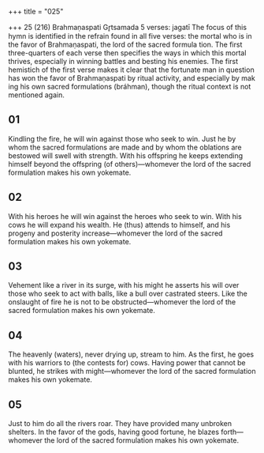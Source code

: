+++
title = "025"

+++
25 (216)
Brahmaṇaspati
Gr̥tsamada
5 verses: jagatī
The focus of this hymn is identified in the refrain found in all five verses: the  mortal who is in the favor of Brahmaṇaspati, the lord of the sacred formula tion. The first three-quarters of each verse then specifies the ways in which this  mortal thrives, especially in winning battles and besting his enemies. The first  hemistich of the first verse makes it clear that the fortunate man in question  has won the favor of Brahmaṇaspati by ritual activity, and especially by mak ing his own sacred formulations (bráhman), though the ritual context is not  mentioned again.
## 01
Kindling the fire, he will win against those who seek to win. Just he by  whom the sacred formulations are made and by whom the oblations  are bestowed will swell with strength.
With his offspring he keeps extending himself beyond the offspring (of  others)—whomever the lord of the sacred formulation makes his own  yokemate.

## 02
With his heroes he will win against the heroes who seek to win. With his  cows he will expand his wealth. He (thus) attends to himself,
and his progeny and posterity increase—whomever the lord of the sacred  formulation makes his own yokemate.
## 03
Vehement like a river in its surge, with his might he asserts his will over  those who seek to act with balls, like a bull over castrated steers.
Like the onslaught of fire he is not to be obstructed—whomever the lord  of the sacred formulation makes his own yokemate.
## 04
The heavenly (waters), never drying up, stream to him. As the first, he  goes with his warriors to (the contests for) cows.
Having power that cannot be blunted, he strikes with might—whomever  the lord of the sacred formulation makes his own yokemate.
## 05
Just to him do all the rivers roar. They have provided many unbroken  shelters.
In the favor of the gods, having good fortune, he blazes forth—whomever  the lord of the sacred formulation makes his own yokemate.